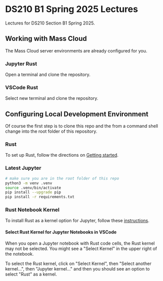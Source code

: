 # DS210 B1 Spring 2025 Lectures

Lectures for DS210 Section B1 Spring 2025.

## Working with Mass Cloud

The Mass Cloud server environments are already configured for you.

### Jupyter Rust

Open a terminal and clone the repository.

### VSCode Rust

Select new terminal and clone the repository.


## Configuring Local Development Environment

Of course the first step is to clone this repo and the from a command shell
change into the root folder of this repository.

### Rust

To set up Rust, follow the directions on
[Getting started](https://www.rust-lang.org/learn/get-started).

### Latest Jupyter

```bash
# make sure you are in the root folder of this repo
python3 -m venv .venv
source .venv/bin/activate
pip install --upgrade pip
pip install -r requirements.txt
```

### Rust Notebook Kernel

To install Rust as a kernel option for Jupyter, follow these
[instructions](https://racum.blog/articles/rust-jupyter/).

#### Select Rust Kernel for Jupyter Notebooks in VSCode

When you open a Jupyter notebook with Rust code cells, the Rust kernel may
not be selected. You might see a "Select Kernel" in the upper right of the
notebook.

To select the Rust kernel, click on "Select Kernel", then "Select another kernel...",
then "Jupyter kernel..." and then you should see an option to select "Rust" as
a kernel.

